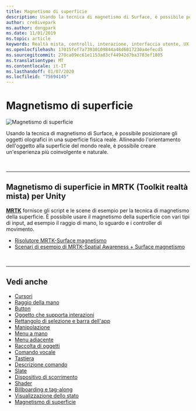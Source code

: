 ```yaml
---
title: Magnetismo di superficie
description: Usando la tecnica di magnetismo di Surface, è possibile posizionare gli oggetti olografici in una superficie fisica reale.
author: cre8ivepark
ms.author: dongpark
ms.date: 11/01/2019
ms.topic: article
keywords: Realtà mista, controlli, interazione, interfaccia utente, UX
ms.openlocfilehash: 17015fef7a73930109844a48d6017230a4efecd5
ms.sourcegitcommit: 270ca09ec61e1153a83cf44942d7ba3783ef1805
ms.translationtype: MT
ms.contentlocale: it-IT
ms.lasthandoff: 01/07/2020
ms.locfileid: "75694145"
---
```

# <a name="surface-magnetism"></a>Magnetismo di superficie

![Magnetismo di superficie](images/UX/MRTK_SurfaceMagnetism.gif)

Usando la tecnica di magnetismo di Surface, è possibile posizionare gli oggetti olografici in una superficie fisica reale. Allineando l'orientamento dell'oggetto alla superficie del mondo reale, è possibile creare un'esperienza più coinvolgente e naturale.

<br>

---

## <a name="surface-magnetism-in-mrtk-mixed-reality-toolkit-for-unity"></a>Magnetismo di superficie in MRTK (Toolkit realtà mista) per Unity
**[MRTK](https://github.com/Microsoft/MixedRealityToolkit-Unity)** fornisce gli script e le scene di esempio per la tecnica di magnetismo della superficie. È possibile usare il magnetismo della superficie con vari tipi di input, ad esempio il raggio di mano, lo sguardo e i controller di movimento.

* [Risolutore MRTK-Surface magnetismo](https://microsoft.github.io/MixedRealityToolkit-Unity/Documentation/README_Solver.html#surfacemagnetism)
* [Scenari di esempio di MRTK-Spatial Awareness + Surface magnetismo](https://github.com/microsoft/MixedRealityToolkit-Unity/blob/mrtk_development/Assets/MixedRealityToolkit.Examples/Demos/Solvers/Scenes/SurfaceMagnetismSpatialAwarenessExample.unity)


<br>

---

## <a name="see-also"></a>Vedi anche

* [Cursori](cursors.md)
* [Raggio della mano](point-and-commit.md)
* [Button](button.md)
* [Oggetto che supporta interazioni](interactable-object.md)
* [Rettangolo di selezione e barra dell'app](app-bar-and-bounding-box.md)
* [Manipolazione](direct-manipulation.md)
* [Menu a mano](hand-menu.md)
* [Menu adiacente](near-menu.md)
* [Raccolta di oggetti](object-collection.md)
* [Comando vocale](voice-input.md)
* [Tastiera](keyboard.md)
* [Descrizione comando](tooltip.md)
* [Slate](slate.md)
* [Dispositivo di scorrimento](slider.md)
* [Shader](shader.md)
* [Billboarding e tag-along](billboarding-and-tag-along.md)
* [Visualizzazione dello stato](progress.md)
* [Magnetismo di superficie](surface-magnetism.md)
